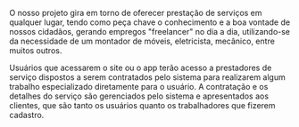 O nosso projeto gira em torno de oferecer prestação de serviços em qualquer lugar, tendo como peça chave o conhecimento e a boa vontade de nossos cidadãos, gerando empregos "freelancer" no dia a dia, utilizando-se da necessidade de um montador de móveis, eletricista, mecânico, entre muitos outros.

Usuários que acessarem o site ou o app terão acesso a prestadores de serviço dispostos a serem contratados pelo sistema para realizarem algum trabalho especializado diretamente para o usuário. A contratação e os detalhes do serviço são gerenciados pelo sistema e apresentados aos clientes, que são tanto os usuários quanto os trabalhadores que fizerem cadastro.